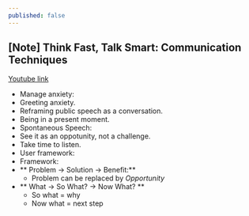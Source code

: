 ```yaml
---
published: false
---
```

## [Note] Think Fast, Talk Smart: Communication Techniques

[Youtube link](https://youtu.be/HAnw168huqA)

- Manage anxiety:
 - Greeting anxiety.
 - Reframing public speech as a conversation.
 - Being in a present moment.
- Spontaneous Speech:
 - See it as an oppotunity, not a challenge.
 - Take time to listen.
 - User framework:
- Framework:
 - ** Problem -> Solution -> Benefit:**
   - Problem can be replaced by *Opportunity*
 - ** What -> So What? -> Now What? **
   - So what = why
   - Now what = next step
